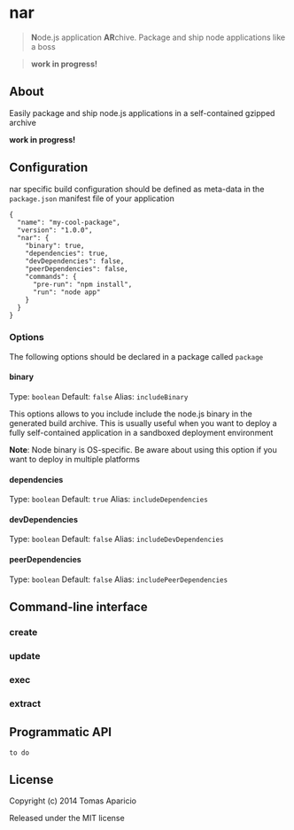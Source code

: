 # nar

> **N**ode.js application **AR**chive. Package and ship node applications like a boss

> **work in progress!**

## About

Easily package and ship node.js applications in a self-contained gzipped archive

**work in progress!**

## Configuration

nar specific build configuration should be defined as meta-data
in the `package.json` manifest file of your application

```
{
  "name": "my-cool-package",
  "version": "1.0.0",
  "nar": {
    "binary": true,
    "dependencies": true,
    "devDependencies": false,
    "peerDependencies": false,
    "commands": {
      "pre-run": "npm install",
      "run": "node app"
    }
  }
}
```

### Options

The following options should be declared in a package called `package`

#### binary
Type: `boolean`
Default: `false`
Alias: `includeBinary`

This options allows to you include include the node.js binary in the generated build archive.
This is usually useful when you want to deploy a fully self-contained application in a sandboxed deployment environment

**Note**: Node binary is OS-specific. Be aware about using this option if you want to deploy in multiple platforms

#### dependencies
Type: `boolean`
Default: `true`
Alias: `includeDependencies`

#### devDependencies
Type: `boolean`
Default: `false`
Alias: `includeDevDependencies`

#### peerDependencies
Type: `boolean`
Default: `false`
Alias: `includePeerDependencies`

## Command-line interface

### create

### update

### exec

### extract

## Programmatic API

`to do`

## License

Copyright (c) 2014 Tomas Aparicio

Released under the MIT license

